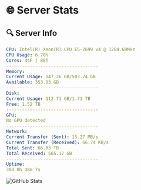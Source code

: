 # 🌐 Server Stats
## 🔍 Server Info
```yaml
CPU: Intel(R) Xeon(R) CPU E5-2699 v4 @ 1284.69MHz
CPU Usage: 6.70%
Cores: 44P | 88T
-----------------------------------
Memory:
Current Usage: 147.26 GB/503.74 GB
Available: 353.03 GB
-----------------------------------
Disk:
Current Usage: 112.71 GB/1.71 TB
Free: 1.52 TB
-----------------------------------
GPU:
No GPU detected
-----------------------------------
Network:
Current Transfer (Sent): 15.27 MB/s
Current Transfer (Received): 66.74 KB/s
Total Sent: 66.03 TB
Total Received: 565.17 GB
-----------------------------------
Uptime:
38d 8h 48m 7s
```
![GitHub Stats](https://img.shields.io/badge/Updated-2025-04-15_06:10:56-blue)